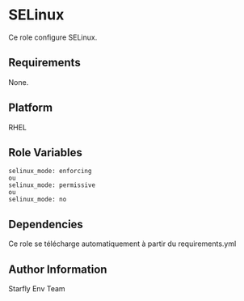 SELinux
=======

Ce role configure SELinux.

Requirements
------------

None.

Platform
--------

RHEL

Role Variables
--------------

<pre><code>selinux_mode: enforcing
ou
selinux_mode: permissive
ou
selinux_mode: no
</code></pre>

Dependencies
------------

Ce role se télécharge automatiquement à partir du requirements.yml


Author Information
------------------

Starfly Env Team
